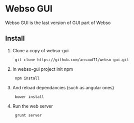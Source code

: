 Webso GUI
==========

Webso GUI is the last version of GUI part of Webso

Install
-------

1. Clone a copy of webso-gui

        git clone https://github.com/arnaud71/webso-gui.git

2. In webso-gui project init npm

        npm install

3. And reload dependancies (such as angular ones)

        bower install

4. Run the web server

        grunt server